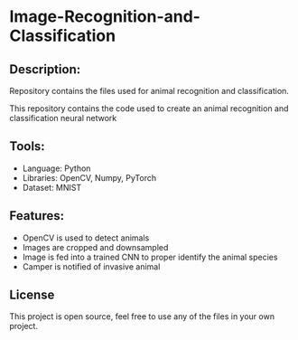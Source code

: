 # Image-Recognition-and-Classification

## Description:

Repository contains the files used for animal recognition and classification.

This repository contains the code used to create an animal recognition and classification neural network

## Tools:

- Language: Python
- Libraries: OpenCV, Numpy, PyTorch
- Dataset: MNIST

## Features:

- OpenCV is used to detect animals
- Images are cropped and downsampled
- Image is fed into a trained CNN to proper identify the animal species
- Camper is notified of invasive animal

## License

This project is open source, feel free to use any of the files in your own project.
